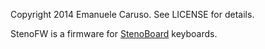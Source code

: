 Copyright 2014 Emanuele Caruso. See LICENSE for details.

StenoFW is a firmware for [StenoBoard](http://stenoboard.com) keyboards.